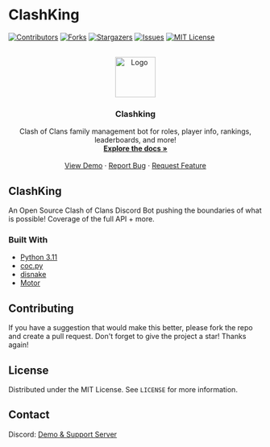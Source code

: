 # ClashKing
<div id="top"></div>

[![Contributors][contributors-shield]][contributors-url]
[![Forks][forks-shield]][forks-url]
[![Stargazers][stars-shield]][stars-url]
[![Issues][issues-shield]][issues-url]
[![MIT License][license-shield]][license-url]


<!-- PROJECT LOGO -->
<br />
<div align="center">
  <a href="https://github.com/MagicTheDev/MagicBot">
    <img src="https://cdn.discordapp.com/attachments/843624785560993833/936730769487978506/2715c2864c10dc64a848f7d12d1640d0.png" alt="Logo" width="80" height="80">
  </a>

<h3 align="center">Clashking</h3>

  <p align="center">
    Clash of Clans family management bot for roles, player info, rankings, leaderboards, and more!
    <br />
    <a href="https://github.com/MagicTheDev/MagicBot"><strong>Explore the docs »</strong></a>
    <br />
    <br />
    <a href="https://discord.gg/Z96S8Gg2Uv">View Demo</a>
    ·
    <a href="https://github.com/MagicTheDev/MagicBot/issues">Report Bug</a>
    ·
    <a href="https://github.com/MagicTheDev/MagicBot/issues">Request Feature</a>
  </p>
</div>



<!-- ABOUT THE PROJECT -->
## ClashKing

An Open Source Clash of Clans Discord Bot pushing the boundaries of what is possible! Coverage of the full API + more. 



### Built With

* [Python 3.11](https://www.python.org/)
* [coc.py](https://cocpy.readthedocs.io/en/latest/)
* [disnake](https://docs.disnake.dev/en/stable/index.html)
* [Motor](https://motor.readthedocs.io/en/stable/tutorial-asyncio.html)


<!-- GETTING STARTED -->


<!-- CONTRIBUTING -->
## Contributing

If you have a suggestion that would make this better, please fork the repo and create a pull request. 
Don't forget to give the project a star! Thanks again!


<!-- LICENSE -->
## License

Distributed under the MIT License. See `LICENSE` for more information.


<!-- CONTACT -->
## Contact

Discord: [Demo & Support Server](https://discord.gg/clashking)









<!-- MARKDOWN LINKS & IMAGES -->
<!-- https://www.markdownguide.org/basic-syntax/#reference-style-links -->
[contributors-shield]: https://img.shields.io/github/contributors/MagicTheDev/MagicBot.svg?style=for-the-badge
[contributors-url]: https://github.com/MagicTheDev/MagicBot/graphs/contributors
[forks-shield]: https://img.shields.io/github/forks/MagicTheDev/MagicBot.svg?style=for-the-badge
[forks-url]: https://github.com/MagicTheDev/MagicBot/network/members
[stars-shield]: https://img.shields.io/github/stars/MagicTheDev/MagicBot.svg?style=for-the-badge
[stars-url]: https://github.com/MagicTheDev/MagicBot/stargazers
[issues-shield]: https://img.shields.io/github/issues/MagicTheDev/MagicBot.svg?style=for-the-badge
[issues-url]: https://github.com/MagicTheDev/MagicBot/issues
[license-shield]: https://img.shields.io/github/license/MagicTheDev/MagicBot.svg?style=for-the-badge
[license-url]: https://github.com/MagicTheDev/MagicBot/blob/master/LICENSE

[product-screenshot]: images/screenshot.png
